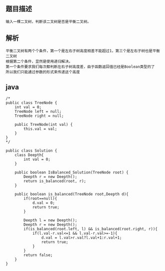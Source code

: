 ## 题目描述

    输入一棵二叉树，判断该二叉树是否是平衡二叉树。

## 解析

    平衡二叉树有两个个条件，第一个是左右子树高度相差不能超过1，第三个是左右子树也是平衡二叉树
    根据第二个条件，显然是使用递归解决。
    第一个条件要求我们每次都判断左右子树高度差，由于函数返回值已经是Boolean类型的了
    所以我们只能通过参数的形式来传递这个高度
    
## java

    /* 
    public class TreeNode { 
        int val = 0; 
        TreeNode left = null; 
        TreeNode right = null; 
     
        public TreeNode(int val) { 
            this.val = val; 
        } 
    } 
    */  
    
    public class Solution {  
        class Deepth{  
            int val = 0;  
        }  
         
        public boolean IsBalanced_Solution(TreeNode root) {  
            Deepth r = new Deepth();  
            return is_balanced(root, r);  
        }  
         
        public boolean is_balanced(TreeNode root,Deepth d){  
            if(root==null){  
                d.val = 0;  
                return true;         
            }  
             
            Deepth l = new Deepth();
            Deepth r = new Deepth();  
            if(is_balanced(root.left, l) && is_balanced(root.right, r)){  
                if(l.val-r.val<=1 && l.val-r.val>=-1){  
                    d.val = l.val>r.val?l.val+1:r.val+1;  
                    return true;  
                }  
            }       
            return false;  
        }  
    } 